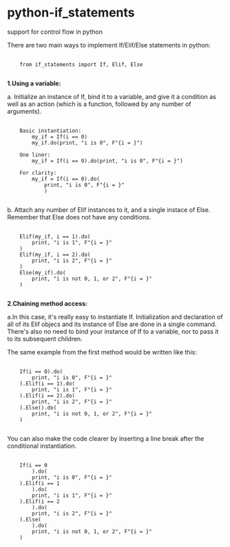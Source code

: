 # python-if_statements
support for control flow in python

There are two main ways to implement If/Elif/Else statements in python:

<pre>
    <code>
    from if_statements import If, Elif, Else
    </code>
</pre>  

<b>1.Using a variable:</b>

a. Initialize an instance of If, bind it to a variable, and give it a condition as well as an action (which is a function, followed by any number of arguments).
<pre>
    <code>
    Basic instantiation:
        my_if = If(i == 0)
        my_if.do(print, "i is 0", F"{i = }")
    
    One liner:
        my_if = If(i == 0).do(print, "i is 0", F"{i = }")
    
    For clarity:
        my_if = If(i == 0).do(
            print, "i is 0", F"{i = }"
            )
    </code>
</pre>  
b. Attach any number of Elif instances to it, and a single instace of Else. Remember that Else does not have any conditions.
<pre>
    <code>
    Elif(my_if, i == 1).do(
        print, "i is 1", F"{i = }"
    )
    Elif(my_if, i == 2).do(
        print, "i is 2", F"{i = }"
    )
    Else(my_if).do(
        print, "i is not 0, 1, or 2", F"{i = }"
    )
    </code>
</pre>



<b>2.Chaining method access:</b>

a.In this case, it's really easy to instantiate If. Initialization and declaration of all of its Elif objecs and its instance of Else are done in a single command.
There's also no need to bind your instance of If to a variable, nor to pass it to its subsequent children.

The same example from the first method would be written like this:

<pre>
    <code>
    If(i == 0).do(
        print, "i is 0", F"{i = }"
    ).Elif(i == 1).do(
        print, "i is 1", F"{i = }"
    ).Elif(i == 2).do(
        print, "i is 2", F"{i = }"
    ).Else().do(
        print, "i is not 0, 1, or 2", F"{i = }"
    )
    </code>
</pre>

You can also make the code clearer by inserting a line break after the conditional instantiation.

<pre>
    <code>
    If(i == 0
        ).do(
        print, "i is 0", F"{i = }"
    ).Elif(i == 1
        ).do(
        print, "i is 1", F"{i = }"
    ).Elif(i == 2
        ).do(
        print, "i is 2", F"{i = }"
    ).Else(
        ).do(
        print, "i is not 0, 1, or 2", F"{i = }"
    )
    </code>
</pre>
